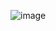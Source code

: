 ![image](https://github.com/rolando1803/bigdata/assets/55965131/db92080a-7e9c-4059-a20f-f7717d5928ca)
